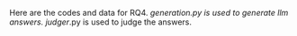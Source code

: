 Here are the codes and data for RQ4. *_generation.py is used to generate llm answers. judger_*.py is used to judge the answers.
